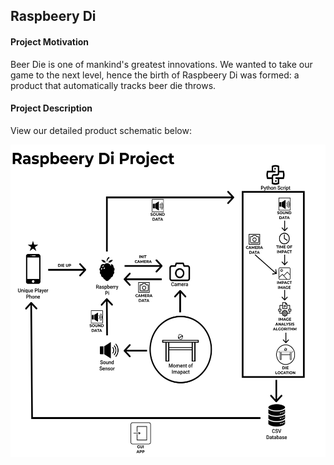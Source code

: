 ## Raspbeery Di

#### Project Motivation
Beer Die is one of mankind's greatest innovations. We wanted to take our game to the next level, hence the birth of Raspbeery Di was formed: a product that automatically tracks beer die throws.

#### Project Description
View our detailed product schematic below:

<img src="https://raw.githubusercontent.com/dillonfranke/raspbeery-di/master/Raspbeery_Di_Project_Schematic.png" height="500" alt="Raspbeery Di Schematic">
